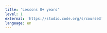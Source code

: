 ```yaml
---
title: 'Lessons 8+ years'
level: 1
external: 'https://studio.code.org/s/course3'
language: en
---
```

